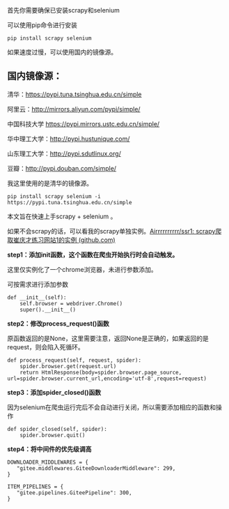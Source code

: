 首先你需要确保已安装scrapy和selenium

可以使用pip命令进行安装

```
pip install scrapy selenium
```

如果速度过慢，可以使用国内的镜像源。

## 国内镜像源：

清华：https://pypi.tuna.tsinghua.edu.cn/simple

阿里云：http://mirrors.aliyun.com/pypi/simple/

中国科技大学 https://pypi.mirrors.ustc.edu.cn/simple/

华中理工大学：http://pypi.hustunique.com/

山东理工大学：http://pypi.sdutlinux.org/

豆瓣：http://pypi.douban.com/simple/

我这里使用的是清华的镜像源。

```
pip install scrapy selenium -i https://pypi.tuna.tsinghua.edu.cn/simple
```



本文旨在快速上手scrapy + selenium 。

如果不会scrapy的话，可以看我的scrapy单独实例。[Airrrrrrrrrr/ssr1: scrapy爬取崔庆才练习网站1的实例 (github.com)](https://github.com/Airrrrrrrrrr/ssr1)



**step1：添加init函数，这个函数在爬虫开始执行时会自动触发。**

这里仅实例化了一个chrome浏览器，未进行参数添加。

可按需求进行添加参数

```
def __init__(self):
    self.browser = webdriver.Chrome()
    super().__init__()
```

**step2：修改process_request()函数**

原函数返回的是None，这里需要注意，返回None是正确的，如果返回的是request，则会陷入死循环。

```
def process_request(self, request, spider):
    spider.browser.get(request.url)
    return HtmlResponse(body=spider.browser.page_source, url=spider.browser.current_url,encoding='utf-8',request=request)
```

**step3：添加spider_closed()函数**

因为selenium在爬虫运行完后不会自动进行关闭，所以需要添加相应的函数和操作

```
def spider_closed(self, spider):
    spider.browser.quit()
```

**step4：将中间件的优先级调高**

```
DOWNLOADER_MIDDLEWARES = {
   "gitee.middlewares.GiteeDownloaderMiddleware": 299,
}
```

```
ITEM_PIPELINES = {
   "gitee.pipelines.GiteePipeline": 300,
}
```

